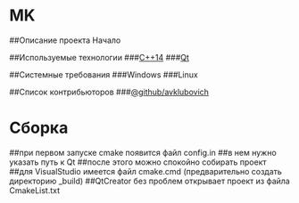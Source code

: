 
# MK

##Описание проекта
Начало

##Используемые технологии
###[C++14](https://ru.wikipedia.org/wiki/C%2B%2B14)
###[Qt](https://ru.wikipedia.org/wiki/Qt)

##Системные требования
###Windows
###Linux

##Список контрибьюторов
###[@github/avklubovich](../../../../avklubovich)

# Сборка
##при первом запуске cmake появится файл config.in
##в нем нужно указать путь к Qt
##после этого можно спокойно собирать проект
##для VisualStudio имеется файл cmake.cmd (предварительно создать директорию _build)
##QtCreator без проблем открывает проект из файла CmakeList.txt